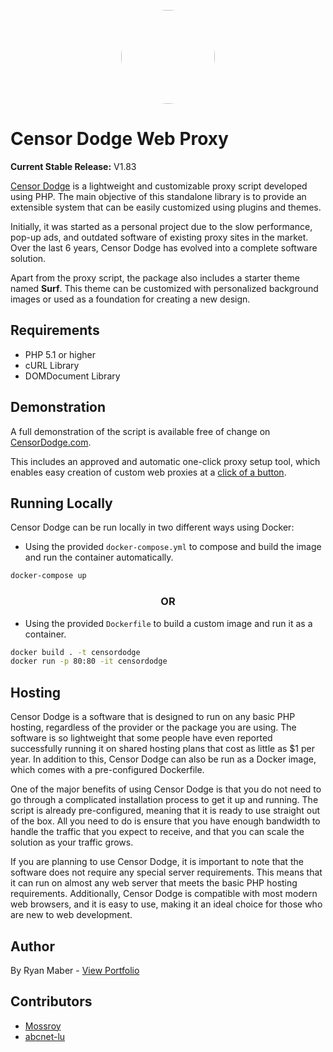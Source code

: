 <p align="center">
<img style="border-radius:50%" height="150px" src="https://www.censordodge.com/wp-content/uploads/2017/11/logo.svg">
</p>

# Censor Dodge Web Proxy

**Current Stable Release:** V1.83

[Censor Dodge](https://censordodge.com/) is a lightweight and customizable proxy script developed using PHP. The main objective of this standalone library is to provide an extensible system that can be easily customized using plugins and themes.

Initially, it was started as a personal project due to the slow performance, pop-up ads, and outdated software of existing proxy sites in the market. Over the last 6 years, Censor Dodge has evolved into a complete software solution.

Apart from the proxy script, the package also includes a starter theme named **Surf**. This theme can be customized with personalized background images or used as a foundation for creating a new design.

## Requirements

- PHP 5.1 or higher
- cURL Library
- DOMDocument Library

## Demonstration

A full demonstration of the script is available free of change on [CensorDodge.com](https://censordodge.com/).

This includes an approved and automatic one-click proxy setup tool, which enables easy creation of custom web proxies at a [click of a button](https://censordodge.com/#setup).

## Running Locally

Censor Dodge can be run locally in two different ways using Docker:

- Using the provided `docker-compose.yml` to compose and build the image and run the container automatically.

```bash
docker-compose up
```

<h3 align="center">OR</h3>

- Using the provided `Dockerfile` to build a custom image and run it as a container.

```bash
docker build . -t censordodge
docker run -p 80:80 -it censordodge
```

## Hosting

Censor Dodge is a software that is designed to run on any basic PHP hosting, regardless of the provider or the package you are using. The software is so lightweight that some people have even reported successfully running it on shared hosting plans that cost as little as $1 per year. In addition to this, Censor Dodge can also be run as a Docker image, which comes with a pre-configured Dockerfile.

One of the major benefits of using Censor Dodge is that you do not need to go through a complicated installation process to get it up and running. The script is already pre-configured, meaning that it is ready to use straight out of the box. All you need to do is ensure that you have enough bandwidth to handle the traffic that you expect to receive, and that you can scale the solution as your traffic grows.

If you are planning to use Censor Dodge, it is important to note that the software does not require any special server requirements. This means that it can run on almost any web server that meets the basic PHP hosting requirements. Additionally, Censor Dodge is compatible with most modern web browsers, and it is easy to use, making it an ideal choice for those who are new to web development.

## Author

By Ryan Maber - [View Portfolio](https://ryanmaber.com/)

## Contributors
- [Mossroy](https://github.com/mossroy)
- [abcnet-lu](https://github.com/abcnet-lu)
